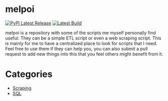 # melpoi
[![PyPI Latest Release](https://img.shields.io/pypi/v/melpoi.svg)](https://pypi.org/project/melpoi/)
[![Latest Build](https://github.com/la0bing/melpoi/actions/workflows/ci.yml/badge.svg)](https://github.com/la0bing/melpoi/actions)

melpoi is a repository with some of the scripts me myself personally find useful. They can be a simple ETL script or even a web scraping script. This is mainly for me to have a centralized place to look for scripts that I need. Feel free to use them if they can help you, you can also submit a pull request to add new things into this that you feel others might benefit from it.

# Categories
- [Scraping](https://github.com/la0bing/melpoi/tree/main/melpoi/scraping)
- [SQL](https://github.com/la0bing/melpoi/tree/main/melpoi/sql)
